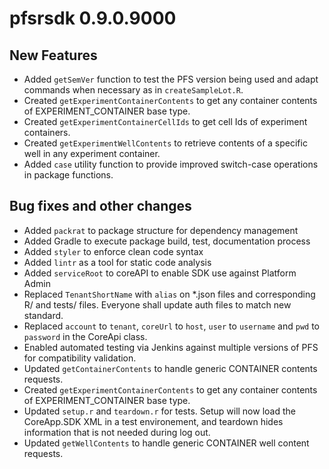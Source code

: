 # pfsrsdk 0.9.0.9000

## New Features

* Added `getSemVer` function to test the PFS version being used and adapt commands when necessary as in `createSampleLot.R`.
* Created `getExperimentContainerContents` to get any container contents of EXPERIMENT_CONTAINER base type.
* Created `getExperimentContainerCellIds` to get cell Ids of experiment containers.
* Created `getExperimentWellContents` to retrieve contents of a specific well in any experiment container.
* Added `case` utility function to provide improved switch-case operations in package functions.

## Bug fixes and other changes

* Added `packrat` to package structure for dependency management
* Added Gradle to execute package build, test, documentation process
* Added `styler` to enforce clean code syntax
* Added `lintr` as a tool for static code analysis
* Added `serviceRoot` to coreAPI to enable SDK use against Platform Admin
* Replaced `TenantShortName` with `alias` on *.json files and corresponding R/ and tests/ files. Everyone shall update auth files to match new standard.
* Replaced `account` to `tenant`, `coreUrl` to `host`, `user` to `username` and `pwd` to `password` in the CoreApi class.
* Enabled automated testing via Jenkins against multiple versions of PFS for compatibility validation.
* Updated `getContainerContents` to handle generic CONTAINER contents requests.
* Created `getExperimentContainerContents` to get any container contents of EXPERIMENT_CONTAINER base type.
* Updated `setup.r` and `teardown.r` for tests. Setup will now load the CoreApp.SDK XML in a test environement, and teardown hides information that is not needed during log out. 
* Updated `getWellContents` to handle generic CONTAINER well content requests.
